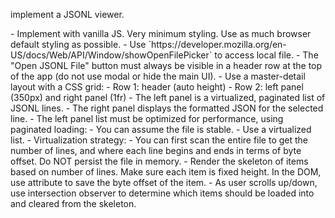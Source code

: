 <goal>implement a JSONL viewer.</goal>

<requirements>
- Implement with vanilla JS. Very minimum styling. Use as much browser default styling as possible.
- Use `https://developer.mozilla.org/en-US/docs/Web/API/Window/showOpenFilePicker` to access local file.
- The "Open JSONL File" button must always be visible in a header row at the top of the app (do not use modal or hide the main UI).
- Use a master-detail layout with a CSS grid:
  - Row 1: header (auto height)
  - Row 2: left panel (350px) and right panel (1fr)
  - The left panel is a virtualized, paginated list of JSONL lines.
  - The right panel displays the formatted JSON for the selected line.
- The left panel list must be optimized for performance, using paginated loading:
  - You can assume the file is stable.
  - Use a virtualized list.
- Virtualization strategy:
  - You can first scan the entire file to get the number of lines, and where each line begins and ends in terms of byte offset. Do NOT persist the file in memory.
  - Render the skeleton of items based on number of lines. Make sure each item is fixed height. In the DOM, use attribute to save the byte offset of the item.
  - As user scrolls up/down, use intersection observer to determine which items should be loaded into and cleared from the skeleton.
</requirements>